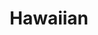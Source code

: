 ---
title: "Hawaiian"
description: "ham & pineapple"
price_s: "11½"
price_m: "17"
price_l: "20"
price_xl: "24"
weight: "6"
hidden: true
---